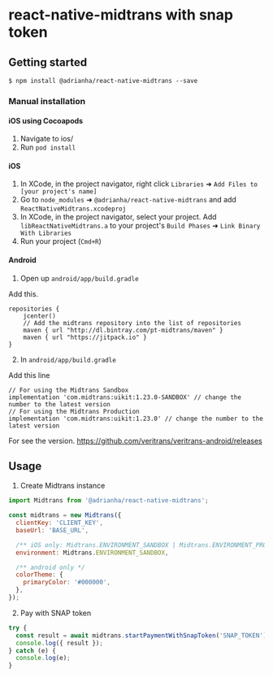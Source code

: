 # react-native-midtrans with snap token

## Getting started

`$ npm install @adrianha/react-native-midtrans --save`

### Manual installation

#### iOS using Cocoapods

1. Navigate to ios/
2. Run `pod install`

#### iOS

1. In XCode, in the project navigator, right click `Libraries` ➜ `Add Files to [your project's name]`
2. Go to `node_modules` ➜ `@adrianha/react-native-midtrans` and add `ReactNativeMidtrans.xcodeproj`
3. In XCode, in the project navigator, select your project. Add `libReactNativeMidtrans.a` to your project's `Build Phases` ➜ `Link Binary With Libraries`
4. Run your project (`Cmd+R`)

#### Android

1. Open up `android/app/build.gradle`

Add this.

```
repositories {
    jcenter()
    // Add the midtrans repository into the list of repositories
    maven { url "http://dl.bintray.com/pt-midtrans/maven" }
    maven { url "https://jitpack.io" }
}
```

2. In `android/app/build.gradle`

Add this line 

```
// For using the Midtrans Sandbox
implementation 'com.midtrans:uikit:1.23.0-SANDBOX' // change the number to the latest version
// For using the Midtrans Production
implementation 'com.midtrans:uikit:1.23.0' // change the number to the latest version
```

For see the version. https://github.com/veritrans/veritrans-android/releases

## Usage

1. Create Midtrans instance

```javascript
import Midtrans from '@adrianha/react-native-midtrans';

const midtrans = new Midtrans({
  clientKey: 'CLIENT_KEY',
  baseUrl: 'BASE_URL',

  /** iOS only: Midtrans.ENVIRONMENT_SANDBOX | Midtrans.ENVIRONMENT_PRODUCTION */
  environment: Midtrans.ENVIRONMENT_SANDBOX,

  /** android only */
  colorTheme: {
    primaryColor: '#000000',
  },
});
```

2. Pay with SNAP token

```javascript
try {
  const result = await midtrans.startPaymentWithSnapToken('SNAP_TOKEN');
  console.log({ result });
} catch (e) {
  console.log(e);
}
```

